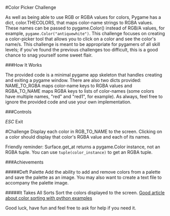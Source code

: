#Color Picker Challenge

As well as being able to use RGB or RGBA values for colors, Pygame has a dict, color.THECOLORS,
 that maps color-name strings to RGBA values. These names can be passed to pygame.Color() instead of RGB/A values, for example, `pygame.Color("antiquewhite")`. This
 challenge focuses on creating a color-picker tool that allows you to click on a color and see the color's name/s. This challenge is meant to be appropriate for pygamers of all skill levels; if you've
 found the previous challenges too difficult, this is a good chance to snag yourself some sweet flair.
 
###How It Works

The provided code is a minimal pygame app skeleton that handles creating and exiting a pygame window. There are also two dicts provided: NAME_TO_RGBA maps color-name keys to RGBA
 values and RGBA_TO_NAME maps RGBA keys to lists of color-names (some colors have multiple names, "red" and "red1", for example). As always, feel free to ignore the provided code and
 use your own implementation.

###Controls

*ESC* Exit 
 
#Challenge
Display each color in RGB_TO_NAME to the screen. Clicking on a color should display that color's RGBA value and each of its names.

Friendly reminder: Surface.get_at returns a pygame.Color instance, not an RGBA tuple. You can use `tuple(color_instance)` to get an RGBA tuple.


###Achievements

#####Deft Palette
Add the ability to add and remove colors from a palette and save the palette as an image. You may also want to create a text file to accompany the palette image.

#####It Takes All Sorts
Sort the colors displayed to the screen. [Good article about color sorting with python examples](http://www.alanzucconi.com/2015/09/30/colour-sorting/)

Good luck, have fun and feel free to ask for help if you need it.